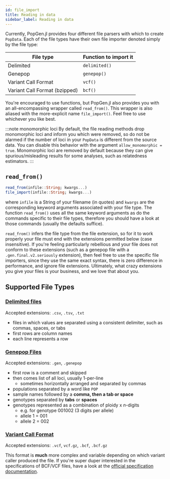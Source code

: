 ```yaml
---
id: file_import
title: Reading in data
sidebar_label: Reading in data
---
```


Currently, PopGen.jl provides four different file parsers with which to create `PopData`. Each of the file types have their own file importer denoted simply by the file type:

| File type                     | Function to import it |
| ----------------------------- | --------------------- |
| Delimited                     | `delimited()`         |
| Genepop                       | `genepop()`           |
| Variant Call Format           | `vcf()`               |
| Variant Call Format (bzipped) | `bcf()`               |

You're encouraged to use functions, but PopGen.jl also provides you with an all-encompassing wrapper  called `read_from()`. This wrapper is also aliased with the more-explicit name `file_import()`. Feel free to use whichever you like best.

:::note monomorphic loci
By default, the file reading methods drop monomorphic loci and inform you which were removed, so do not be alarmed if the number of loci in your `PopData` is different from the source data. You can disable this
behavior with the argument `allow_monomorphic = true`. Monomorphic loci are removed by default because they
can give spurious/misleading results for some analyses, such as relatedness estimators.
:::

## `read_from()`

```julia
read_from(infile::String; kwargs...)
file_import(infile::String; kwargs...)
```

where `infile` is a String of your filename (in quotes) and `kwargs` are the corresponding keyword arguments associated with your file type. The function `read_from()` uses all the same keyword arguments as do the commands specific to their file types, therefore you should have a look at those commands (usually the defaults suffice).

`read_from()` infers the file type from the file extension, so for it to work properly your file must end with the extensions permitted below (case insensitive). If you're feeling particularly rebellious and your file does not conform to these extensions (such as a genepop file with a `.gen.final.v2.seriously` extension), then feel free to use the specific file importers, since they use the same exact syntax, there is zero difference in performance, and ignore file extensions. Ultimately, what crazy extensions you give your files is your business, and we love that about you.

## Supported File Types

### [Delimited files](delimited.md)

Accepted extensions: `.csv`, `.tsv`, `.txt`

- files in which values are separated using a consistent delimiter, such as commas, spaces, or tabs
- first rows are column names
- each line represents a row


### [Genepop Files](genepop.md)

Accepted extensions: `.gen`, `.genepop`

- first row is a comment and skipped
- then comes list of all loci, usually 1-per-line
  - sometimes horizontally arranged and separated by commas
- populations separated by a word like `POP`
- sample names followed by a **comma, then a tab or space**
- genotypes separated by **tabs** or **spaces**
- genotypes represented as a combination of ploidy x _n_-digits
	- e.g. for genotype 001002 (3 digits per allele)
	- allele 1 = 001
	- allele 2 = 002


### [Variant Call Format](variantcall.md)

Accepted extensions: `.vcf`, `vcf.gz`, `.bcf`, `.bcf.gz`

This format is **much** more complex and variable depending on which variant caller produced the file. If you're super duper interested in the specifications of BCF/VCF files, have a look at the [official specification documentation](http://samtools.github.io/hts-specs/VCFv4.3.pdf).
